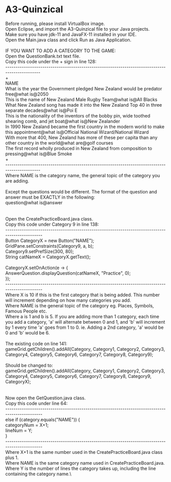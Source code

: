 # A3-Quinzical
Before running, please install VirtualBox image.\
Open Eclipse, and import the A3-Quinzical file to your Java projects. \
Make sure you have jdk-11 and JavaFX-11 installed in your IDE.\
Open the Main.java class and click Run as Java Application.\
\
IF YOU WANT TO ADD A CATEGORY TO THE GAME:\
Open the QuestionBank.txt text file.\
Copy this code under the + sign in line 128:\
-----------------------------------------------------------------------------------------------\
+\
NAME\
What is the year the Government pledged New Zealand would be predator free@what is@2050\
This is the name of New Zealand Male Rugby Team@what is@All Blacks\
What New Zealand song has made it into the New Zealand Top 40 in three separate decades@what is@Poi E\
This is the nationality of the inventors of the bobby pin, wide toothed shearing comb, and jet boat@what is@New Zealander\
In 1990 New Zealand became the first country in the modern world to make this appointment@what is@Official National Wizard/National Wizard\
With more that 400, New Zealand has more of these per capita than any other country in the world@what are@golf courses\
The first record wholly produced in New Zealand from composition to pressing@what is@Blue Smoke\
+\
-----------------------------------------------------------------------------------------------\
Where NAME is the category name, the general topic of the category you are adding.\
\
Except the questions would be different. The format of the question and answer must be EXACTLY in the following:\
question@what is@answer\
\
\
Open the CreatePracticeBoard.java class.\
Copy this code under Category 9 in line 138:\
------------------------------------------------------------------------------------------------\
Button CategoryX = new Button("NAME");\
	  GridPane.setConstraints(Category9, a, b);\
		Category9.setPrefSize(300, 80);\
		String catNameX = CategoryX.getText();\
\
		CategoryX.setOnAction(e -> {\
			AnswerQuestion.displayQuestion(catNameX, "Practice", 0);\
		});\
------------------------------------------------------------------------------------------------\
Where X is 10 if this is the first category that is being added. This number will increment depending on how many categories you add.\
Where NAME is the general topic of the category eg. Places, Symbols, Famous People etc.\
Where a is 1 and b is 5. If you are adding more than 1 category, each time you add a category, 'a' will alternate between 0 and 1, and 'b' will increment by 1 every time 'a' goes from 1 to 0. ie. Adding a 2nd category, 'a' would be 0 and 'b' would be 6.\
\
The existing code on line 141:\
gameGrid.getChildren().addAll(Category, Category1, Category2, Category3, Category4, Category5, Category6,
				Category7, Category8, Category9);\
\
Should be changed to:\
gameGrid.getChildren().addAll(Category, Category1, Category2, Category3, Category4, Category5, Category6,
				Category7, Category8, Category9, CategoryX);\
        \
\
Now open the GetQuestion.java class.\
Copy this code under line 64:\
------------------------------------------------------------------------------------------------\
else if (category.equals("NAME")) {\
			categoryNum = X+1;\
			lineNum = Y;\
		}\
------------------------------------------------------------------------------------------------\
Where X+1 is the same number used in the CreatePracticeBoard.java class plus 1.\
Where NAME is the same category name used in CreatePracticeBoard.java.\
Where Y is the number of lines the category takes up, including the line containing the category name.\
